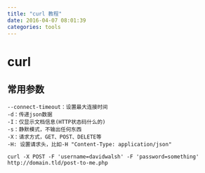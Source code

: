 ```yaml
---
title: "curl 教程"
date: 2016-04-07 08:01:39
categories: tools
---
```

# curl

## 常用参数

	--connect-timeout：设置最大连接时间
	-d：传递json数据
	-I：仅显示文档信息(HTTP状态码什么的)
	-s：静默模式，不输出任何东西
	-X：请求方式，GET、POST、DELETE等
	-H: 设置请求头，比如-H "Content-Type: application/json"

```
curl -X POST -F 'username=davidwalsh' -F 'password=something' http://domain.tld/post-to-me.php
```